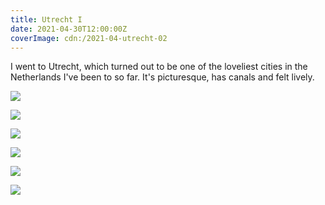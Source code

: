 ```yaml
---
title: Utrecht I
date: 2021-04-30T12:00:00Z
coverImage: cdn:/2021-04-utrecht-02
---
```


I went to Utrecht, which turned out to be one of the loveliest cities in the Netherlands I've been to so far. It's picturesque, has canals and felt lively.

<style>
.g21utri {
  grid-template-columns: repeat(10, 1fr);
  grid-template-areas:
    "a a a a a a a a a a"
    "b b b c c c c c c c"
    "d d d d d e e e e e"
    "f f f f f f f f f f";
}

.g21utri > *:nth-child(1) { grid-area: a; }
.g21utri > *:nth-child(2) { grid-area: b; }
.g21utri > *:nth-child(3) { grid-area: c; }
.g21utri > *:nth-child(4) { grid-area: d; }
.g21utri > *:nth-child(5) { grid-area: e; }
.g21utri > *:nth-child(6) { grid-area: f; }
</style>

<div class="fw g21utri fg">

![](cdn:/2021-04-utrecht-02)

![](cdn:/2021-04-utrecht-19)

![](cdn:/2021-04-utrecht-07)

![](cdn:/2021-04-utrecht-05)

![](cdn:/2021-04-utrecht-23)

![](cdn:/2021-04-utrecht-14)

</div>
